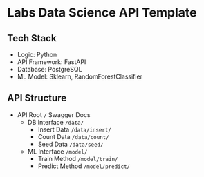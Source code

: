 # Labs Data Science API Template

## Tech Stack
- Logic: Python
- API Framework: FastAPI
- Database: PostgreSQL
- ML Model: Sklearn, RandomForestClassifier


## API Structure
- API Root `/` Swagger Docs
  - DB Interface `/data/`
    - Insert Data `/data/insert/`
    - Count Data `/data/count/`
    - Seed Data `/data/seed/`
  - ML Interface `/model/`
    - Train Method `/model/train/`
    - Predict Method `/model/predict/`
